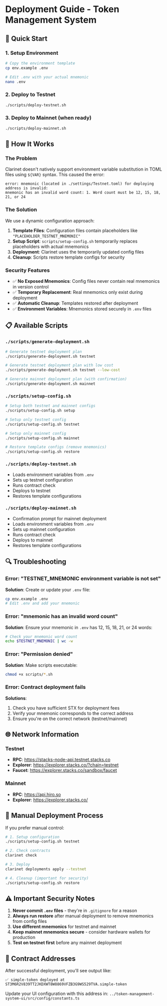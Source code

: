 # Deployment Guide - Token Management System

## 🚀 Quick Start

### 1. Setup Environment
```bash
# Copy the environment template
cp env.example .env

# Edit .env with your actual mnemonic
nano .env
```

### 2. Deploy to Testnet
```bash
./scripts/deploy-testnet.sh
```

### 3. Deploy to Mainnet (when ready)
```bash
./scripts/deploy-mainnet.sh
```

## 🔧 How It Works

### The Problem
Clarinet doesn't natively support environment variable substitution in TOML files using `${VAR}` syntax. This caused the error:
```
error: mnemonic (located in ./settings/Testnet.toml) for deploying address is invalid: 
mnemonic has an invalid word count: 1. Word count must be 12, 15, 18, 21, or 24
```

### The Solution
We use a dynamic configuration approach:

1. **Template Files**: Configuration files contain placeholders like `"PLACEHOLDER_TESTNET_MNEMONIC"`
2. **Setup Script**: `scripts/setup-config.sh` temporarily replaces placeholders with actual mnemonics
3. **Deployment**: Clarinet uses the temporarily updated config files
4. **Cleanup**: Scripts restore template configs for security

### Security Features
- ✅ **No Exposed Mnemonics**: Config files never contain real mnemonics in version control
- ✅ **Temporary Replacement**: Real mnemonics only exist during deployment
- ✅ **Automatic Cleanup**: Templates restored after deployment
- ✅ **Environment Variables**: Mnemonics stored securely in `.env` files

## 📋 Available Scripts

### `./scripts/generate-deployment.sh`
```bash
# Generate testnet deployment plan
./scripts/generate-deployment.sh testnet

# Generate testnet deployment plan with low cost
./scripts/generate-deployment.sh testnet --low-cost

# Generate mainnet deployment plan (with confirmation)
./scripts/generate-deployment.sh mainnet
```

### `./scripts/setup-config.sh`
```bash
# Setup both testnet and mainnet configs
./scripts/setup-config.sh setup

# Setup only testnet config
./scripts/setup-config.sh testnet

# Setup only mainnet config  
./scripts/setup-config.sh mainnet

# Restore template configs (remove mnemonics)
./scripts/setup-config.sh restore
```

### `./scripts/deploy-testnet.sh`
- Loads environment variables from `.env`
- Sets up testnet configuration
- Runs contract check
- Deploys to testnet
- Restores template configurations

### `./scripts/deploy-mainnet.sh`
- Confirmation prompt for mainnet deployment
- Loads environment variables from `.env`
- Sets up mainnet configuration
- Runs contract check
- Deploys to mainnet
- Restores template configurations

## 🔍 Troubleshooting

### Error: "TESTNET_MNEMONIC environment variable is not set"
**Solution**: Create or update your `.env` file:
```bash
cp env.example .env
# Edit .env and add your mnemonic
```

### Error: "mnemonic has an invalid word count"
**Solution**: Ensure your mnemonic in `.env` has 12, 15, 18, 21, or 24 words:
```bash
# Check your mnemonic word count
echo $TESTNET_MNEMONIC | wc -w
```

### Error: "Permission denied"
**Solution**: Make scripts executable:
```bash
chmod +x scripts/*.sh
```

### Error: Contract deployment fails
**Solutions**:
1. Check you have sufficient STX for deployment fees
2. Verify your mnemonic corresponds to the correct address
3. Ensure you're on the correct network (testnet/mainnet)

## 🌐 Network Information

### Testnet
- **RPC**: https://stacks-node-api.testnet.stacks.co
- **Explorer**: https://explorer.stacks.co/?chain=testnet
- **Faucet**: https://explorer.stacks.co/sandbox/faucet

### Mainnet
- **RPC**: https://api.hiro.so
- **Explorer**: https://explorer.stacks.co/

## 📝 Manual Deployment Process

If you prefer manual control:

```bash
# 1. Setup configuration
./scripts/setup-config.sh testnet

# 2. Check contracts
clarinet check

# 3. Deploy
clarinet deployments apply --testnet

# 4. Cleanup (important for security)
./scripts/setup-config.sh restore
```

## ⚠️ Important Security Notes

1. **Never commit `.env` files** - they're in `.gitignore` for a reason
2. **Always run restore** after manual deployment to remove mnemonics from config files  
3. **Use different mnemonics** for testnet and mainnet
4. **Keep mainnet mnemonics secure** - consider hardware wallets for production
5. **Test on testnet first** before any mainnet deployment

## 🎯 Contract Addresses

After successful deployment, you'll see output like:
```
✅ simple-token deployed at ST3M6R2V839TT2JKDXWT8W8869VFZB3G9WS529TVA.simple-token
```

Update your UI configuration with this address in:
`../token-management-system-ui/src/config/constants.ts`
